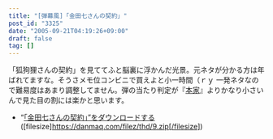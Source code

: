 ```yaml
---
title: "[弾幕風]「金田七さんの契約」"
post_id: "3325"
date: "2005-09-21T04:19:26+09:00"
draft: false
tag: []
---
```



「狐狗狸さんの契約」を見ててふと脳裏に浮かんだ光景。元ネタが分かる方は年ばれてますな。そうさメモ位コンビニで買えよと小一時間（ｒｙ 一発ネタなので難易度はあまり調整してません。弾の当たり判定が『[本家](http://www.amazon.co.jp/gp/product/B000068H2S/ref=as_li_ss_tl?ie=UTF8&camp=247&creative=7399&creativeASIN=B000068H2S&linkCode=as2&tag=danmaq-22)』よりかなり小さいんで見た目の割には楽かと思います。

  * “[「金田七さんの契約」”をダウンロードする](/filez/thd/9.zip)([filesize]https://danmaq.com/filez/thd/9.zip[/filesize])
